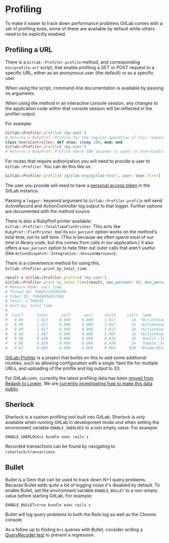 # Profiling

To make it easier to track down performance problems GitLab comes with a set of
profiling tools, some of these are available by default while others need to be
explicitly enabled.

## Profiling a URL

There is a `Gitlab::Profiler.profile` method, and corresponding
`bin/profile-url` script, that enable profiling a GET or POST request to a
specific URL, either as an anonymous user (the default) or as a specific user.

When using the script, command-line documentation is available by passing no
arguments.

When using the method in an interactive console session, any changes to the
application code within that console session will be reflected in the profiler
output.

For example:

```ruby
Gitlab::Profiler.profile('/my-user')
# Returns a RubyProf::Profile for the regular operation of this request
class UsersController; def show; sleep 100; end; end
Gitlab::Profiler.profile('/my-user')
# Returns a RubyProf::Profile where 100 seconds is spent in UsersController#show
```

For routes that require authorization you will need to provide a user to
`Gitlab::Profiler`. You can do this like so:

```ruby
Gitlab::Profiler.profile('/gitlab-org/gitlab-test', user: User.first)
```

The user you provide will need to have a [personal access
token](https://docs.gitlab.com/ce/user/profile/personal_access_tokens.html) in
the GitLab instance.

Passing a `logger:` keyword argument to `Gitlab::Profiler.profile` will send
ActiveRecord and ActionController log output to that logger. Further options are
documented with the method source.

There is also a RubyProf printer available:
`Gitlab::Profiler::TotalTimeFlatPrinter`. This acts like
`RubyProf::FlatPrinter`, but its `min_percent` option works on the method's
total time, not its self time. (This is because we often spend most of our time
in library code, but this comes from calls in our application.) It also offers a
`max_percent` option to help filter out outer calls that aren't useful (like
`ActionDispatch::Integration::Session#process`).

There is a convenience method for using this,
`Gitlab::Profiler.print_by_total_time`:

```ruby
result = Gitlab::Profiler.profile('/my-user')
Gitlab::Profiler.print_by_total_time(result, max_percent: 60, min_percent: 2)
# Measure Mode: wall_time
# Thread ID: 70005223698240
# Fiber ID: 70004894952580
# Total: 1.768912
# Sort by: total_time
#
#  %self      total      self      wait     child     calls  name
#   0.00      1.017     0.000     0.000     1.017       14  *ActionView::Helpers::RenderingHelper#render
#   0.00      1.017     0.000     0.000     1.017       14  *ActionView::Renderer#render_partial
#   0.00      1.017     0.000     0.000     1.017       14  *ActionView::PartialRenderer#render
#   0.00      1.007     0.000     0.000     1.007       14  *ActionView::PartialRenderer#render_partial
#   0.00      0.930     0.000     0.000     0.930       14   Hamlit::TemplateHandler#call
#   0.00      0.928     0.000     0.000     0.928       14   Temple::Engine#call
#   0.02      0.865     0.000     0.000     0.864      638  *Enumerable#inject
```

[GitLab-Profiler](https://gitlab.com/gitlab-com/gitlab-profiler) is a project
that builds on this to add some additional niceties, such as allowing
configuration with a single Yaml file for multiple URLs, and uploading of the
profile and log output to S3.

For GitLab.com, currently the latest profiling data has been [moved from
Redash to Looker](https://gitlab.com/gitlab-com/Product/issues/5#note_121194467).
We are [currently investigating how to make this data
public](https://gitlab.com/meltano/looker/issues/294).


## Sherlock

Sherlock is a custom profiling tool built into GitLab. Sherlock is _only_
available when running GitLab in development mode _and_ when setting the
environment variable `ENABLE_SHERLOCK` to a non empty value. For example:

    ENABLE_SHERLOCK=1 bundle exec rails s

Recorded transactions can be found by navigating to `/sherlock/transactions`.

## Bullet

Bullet is a Gem that can be used to track down N+1 query problems. Because
Bullet adds quite a bit of logging noise it's disabled by default. To enable
Bullet, set the environment variable `ENABLE_BULLET` to a non-empty value before
starting GitLab. For example:

    ENABLE_BULLET=true bundle exec rails s

Bullet will log query problems to both the Rails log as well as the Chrome
console.

As a follow up to finding `N+1` queries with Bullet, consider writing a [QueryRecoder test](query_recorder.md) to prevent a regression.
